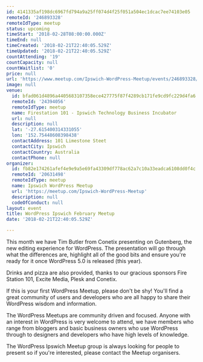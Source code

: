 ```yaml
---
id: 4141335af198dc6967fd794a9a25ff074d4f25f051a504ec1dcac7ee74103e05
remoteId: '246893328'
remoteIdType: meetup
status: upcoming
timeStart: '2018-02-28T08:00:00.000Z'
timeEnd: null
timeCreated: '2018-02-21T22:40:05.529Z'
timeUpdated: '2018-02-21T22:40:05.529Z'
countAttending: '19'
countCapacity: null
countWaitlist: '0'
price: null
url: 'https://www.meetup.com/Ipswich-WordPress-Meetup/events/246893328/'
image: null
venue:
  id: bfad061d4896a4405683107358ece427775f87f4289cb171fe9cd9fc229d4fa6
  remoteId: '24394056'
  remoteIdType: meetup
  name: Firestation 101 - Ipswich Technology Business Incubator
  url: null
  description: null
  lat: '-27.615400314331055'
  lon: '152.75448608398438'
  contactAddress: 101 Limestone Steet
  contactCity: Ipswich
  contactCountry: Australia
  contactPhone: null
organizer:
  id: fb82e174261afef4e9e9a5e69fa43309df778ac62a7c10a33eadca6108dd0f4c
  remoteId: '20631498'
  remoteIdType: meetup
  name: Ipswich WordPress Meetup
  url: 'https://meetup.com/Ipswich-WordPress-Meetup'
  description: null
  codeOfConduct: null
layout: event
title: WordPress Ipswich February Meetup
date: '2018-02-21T22:40:05.529Z'

---
```

<p>This month we have Tim Butler from Conetix presenting on Gutenberg, the new editing experience for WordPress. The presentation will go through what the differences are, highlight all of the good bits and ensure you're ready for it once WordPress 5.0 is released (this year).</p> <p>Drinks and pizza are also provided, thanks to our gracious sponsors Fire Station 101, Excite Media, Plesk and Conetix.</p> <p>If this is your first WordPress Meetup, please don't be shy! You'll find a great community of users and developers who are all happy to share their WordPress wisdom and information.</p> <p>The WordPress Meetups are community driven and focused. Anyone with an interest in WordPress is very welcome to attend, we have members who range from bloggers and basic business owners who use WordPress through to designers and developers who have high levels of knowledge.</p> <p>The WordPress Ipswich Meetup group is always looking for people to present so if you're interested, please contact the Meetup organisers.</p>
